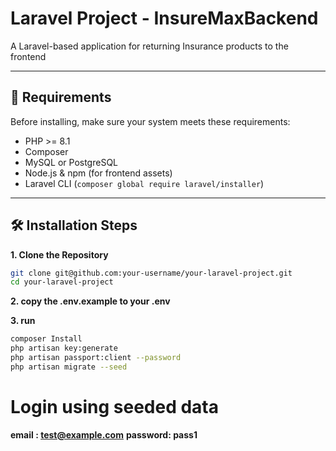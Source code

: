 # Laravel Project - InsureMaxBackend

A Laravel-based application for returning Insurance products to the frontend

---

## 🚀 Requirements

Before installing, make sure your system meets these requirements:

- PHP >= 8.1
- Composer
- MySQL or PostgreSQL
- Node.js & npm (for frontend assets)
- Laravel CLI (`composer global require laravel/installer`)

---

## 🛠️ Installation Steps

**1. Clone the Repository**

```bash
git clone git@github.com:your-username/your-laravel-project.git
cd your-laravel-project
```
**2. copy the .env.example to your .env**

**3. run**
```bash
composer Install
php artisan key:generate
php artisan passport:client --password
php artisan migrate --seed
```
# Login using seeded data
**email : test@example.com**
**password: pass1**
